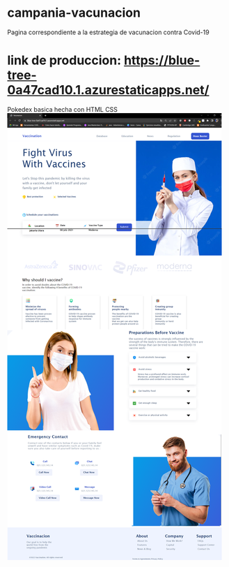 # campania-vacunacion
Pagina correspondiente a la estrategia de vacunacion contra Covid-19
# link de produccion: https://blue-tree-0a47cad10.1.azurestaticapps.net/
Pokedex basica hecha con HTML CSS 
![Image text](https://github.com/AlexisRamirezHernandez/Mision-Front-End/blob/main/Semana-3/vacunacion/img/captura-completa.png)
